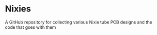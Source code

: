 # Nixies

A GitHub repository for collecting various Nixie tube PCB designs and the code that goes with them
